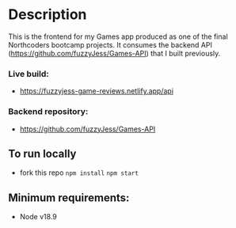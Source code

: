 # Description

This is the frontend for my Games app produced as one of the final Northcoders bootcamp projects. It consumes the backend API (https://github.com/fuzzyJess/Games-API) that I built previously.

### Live build:

- https://fuzzyjess-game-reviews.netlify.app/api

### Backend repository:

- https://github.com/fuzzyJess/Games-API

## To run locally

- fork this repo
```npm install```
```npm start```

## Minimum requirements:

- Node v18.9